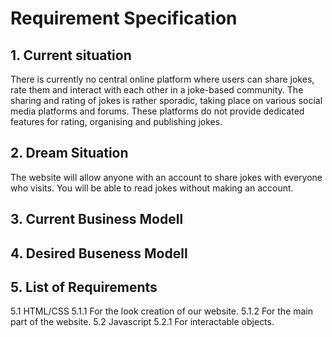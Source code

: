# Requirement Specification

## 1. Current situation

  There is currently no central online platform where users can share jokes, rate them and interact with each other in a joke-based community. The sharing and rating of jokes is rather sporadic, taking place on various social media platforms and forums. These platforms do not provide dedicated features for rating, organising and publishing jokes.

## 2. Dream Situation

  The website will allow anyone with an account to share jokes with everyone who visits. You will be able to read jokes without making an account.

## 3. Current Business Modell

## 4. Desired Buseness Modell

## 5. List of Requirements

5.1 HTML/CSS
5.1.1 For the look creation of our website.
5.1.2 For the main part of the website.
5.2 Javascript
5.2.1 For interactable objects.
